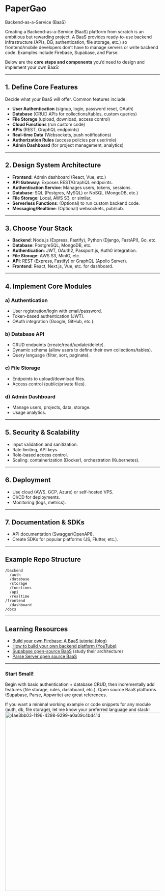 # PaperGao
Backend-as-a-Service (BaaS)

Creating a Backend-as-a-Service (BaaS) platform from scratch is an ambitious but rewarding project. A BaaS provides ready-to-use backend infrastructure (APIs, DB, authentication, file storage, etc.) so frontend/mobile developers don’t have to manage servers or write backend code. Examples include Firebase, Supabase, and Parse.

Below are the **core steps and components** you’d need to design and implement your own BaaS:

---

## 1. **Define Core Features**
Decide what your BaaS will offer. Common features include:
- **User Authentication** (signup, login, password reset, OAuth)
- **Database** (CRUD APIs for collections/tables, custom queries)
- **File Storage** (upload, download, access control)
- **Cloud Functions** (run custom code)
- **APIs** (REST, GraphQL endpoints)
- **Real-time Data** (Websockets, push notifications)
- **Authorization Rules** (access policies per user/role)
- **Admin Dashboard** (for project management, analytics)

---

## 2. **Design System Architecture**
- **Frontend**: Admin dashboard (React, Vue, etc.)
- **API Gateway**: Exposes REST/GraphQL endpoints.
- **Authentication Service**: Manages users, tokens, sessions.
- **Database**: SQL (Postgres, MySQL) or NoSQL (MongoDB, etc.)
- **File Storage**: Local, AWS S3, or similar.
- **Serverless Functions**: (Optional) to run custom backend code.
- **Messaging/Realtime**: (Optional) websockets, pub/sub.

---

## 3. **Choose Your Stack**
- **Backend**: Node.js (Express, Fastify), Python (Django, FastAPI), Go, etc.
- **Database**: PostgreSQL, MongoDB, etc.
- **Authentication**: JWT, OAuth2, Passport.js, Auth0 integration.
- **File Storage**: AWS S3, MinIO, etc.
- **API**: REST (Express, Fastify) or GraphQL (Apollo Server).
- **Frontend**: React, Next.js, Vue, etc. for dashboard.

---

## 4. **Implement Core Modules**
### a) **Authentication**
- User registration/login with email/password.
- Token-based authentication (JWT).
- OAuth integration (Google, GitHub, etc.).

### b) **Database API**
- CRUD endpoints (create/read/update/delete).
- Dynamic schema (allow users to define their own collections/tables).
- Query language (filter, sort, paginate).

### c) **File Storage**
- Endpoints to upload/download files.
- Access control (public/private files).

### d) **Admin Dashboard**
- Manage users, projects, data, storage.
- Usage analytics.

---

## 5. **Security & Scalability**
- Input validation and sanitization.
- Rate limiting, API keys.
- Role-based access control.
- Scaling: containerization (Docker), orchestration (Kubernetes).

---

## 6. **Deployment**
- Use cloud (AWS, GCP, Azure) or self-hosted VPS.
- CI/CD for deployments.
- Monitoring (logs, metrics).

---

## 7. **Documentation & SDKs**
- API documentation (Swagger/OpenAPI).
- Create SDKs for popular platforms (JS, Flutter, etc.).

---

## **Example Repo Structure**
```
/backend
  /auth
  /database
  /storage
  /functions
  /api
  /realtime
/frontend
  /dashboard
/docs
```

---

## **Learning Resources**
- [Build your own Firebase: A BaaS tutorial (blog)](https://blog.logrocket.com/how-to-build-backend-as-a-service-firebase-alternative/)
- [How to build your own backend platform (YouTube)](https://www.youtube.com/watch?v=2PPSXonhIck)
- [Supabase open-source BaaS](https://github.com/supabase/supabase) (study their architecture)
- [Parse Server open source BaaS](https://github.com/parse-community/parse-server)

---

### **Start Small!**
Begin with basic authentication + database CRUD, then incrementally add features (file storage, rules, dashboard, etc.). Open source BaaS platforms (Supabase, Parse, Appwrite) are great references.

If you want a minimal working example or code snippets for any module (auth, db, file storage), let me know your preferred language and stack!
<img width="810" height="583" alt="4ae3bb03-1196-4298-9299-a0a09c4bd41d" src="https://github.com/user-attachments/assets/603efd43-7bf9-40ca-9d08-d03bd830e38d" />
